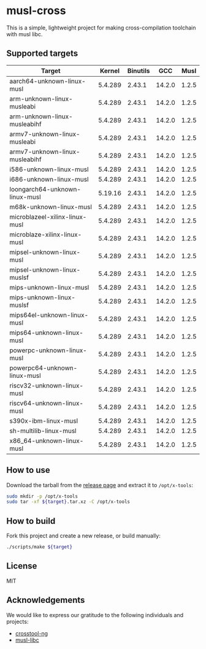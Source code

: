 # musl-cross

This is a simple, lightweight project for making cross-compilation toolchain with musl libc.

## Supported targets

| Target                         | Kernel  | Binutils | GCC    | Musl   |
|--------------------------------|---------|----------|--------|--------|
| aarch64-unknown-linux-musl     | 5.4.289 | 2.43.1   | 14.2.0 | 1.2.5  |
| arm-unknown-linux-musleabi     | 5.4.289 | 2.43.1   | 14.2.0 | 1.2.5  |
| arm-unknown-linux-musleabihf   | 5.4.289 | 2.43.1   | 14.2.0 | 1.2.5  |
| armv7-unknown-linux-musleabi   | 5.4.289 | 2.43.1   | 14.2.0 | 1.2.5  |
| armv7-unknown-linux-musleabihf | 5.4.289 | 2.43.1   | 14.2.0 | 1.2.5  |
| i586-unknown-linux-musl        | 5.4.289 | 2.43.1   | 14.2.0 | 1.2.5  |
| i686-unknown-linux-musl        | 5.4.289 | 2.43.1   | 14.2.0 | 1.2.5  |
| loongarch64-unknown-linux-musl | 5.19.16 | 2.43.1   | 14.2.0 | 1.2.5  |
| m68k-unknown-linux-musl        | 5.4.289 | 2.43.1   | 14.2.0 | 1.2.5  |
| microblazeel-xilinx-linux-musl | 5.4.289 | 2.43.1   | 14.2.0 | 1.2.5  |
| microblaze-xilinx-linux-musl   | 5.4.289 | 2.43.1   | 14.2.0 | 1.2.5  |
| mipsel-unknown-linux-musl      | 5.4.289 | 2.43.1   | 14.2.0 | 1.2.5  |
| mipsel-unknown-linux-muslsf    | 5.4.289 | 2.43.1   | 14.2.0 | 1.2.5  |
| mips-unknown-linux-musl        | 5.4.289 | 2.43.1   | 14.2.0 | 1.2.5  |
| mips-unknown-linux-muslsf      | 5.4.289 | 2.43.1   | 14.2.0 | 1.2.5  |
| mips64el-unknown-linux-musl    | 5.4.289 | 2.43.1   | 14.2.0 | 1.2.5  |
| mips64-unknown-linux-musl      | 5.4.289 | 2.43.1   | 14.2.0 | 1.2.5  |
| powerpc-unknown-linux-musl     | 5.4.289 | 2.43.1   | 14.2.0 | 1.2.5  |
| powerpc64-unknown-linux-musl   | 5.4.289 | 2.43.1   | 14.2.0 | 1.2.5  |
| riscv32-unknown-linux-musl     | 5.4.289 | 2.43.1   | 14.2.0 | 1.2.5  |
| riscv64-unknown-linux-musl     | 5.4.289 | 2.43.1   | 14.2.0 | 1.2.5  |
| s390x-ibm-linux-musl           | 5.4.289 | 2.43.1   | 14.2.0 | 1.2.5  |
| sh-multilib-linux-musl         | 5.4.289 | 2.43.1   | 14.2.0 | 1.2.5  |
| x86_64-unknown-linux-musl      | 5.4.289 | 2.43.1   | 14.2.0 | 1.2.5  |

## How to use

Download the tarball from the [release page](https://github.com/musl-cross/musl-cross/releases) and extract it to `/opt/x-tools`:

```sh
sudo mkdir -p /opt/x-tools
sudo tar -xf ${target}.tar.xz -C /opt/x-tools
```

## How to build

Fork this project and create a new release, or build manually:

```sh
./scripts/make ${target}
```

## License

MIT

## Acknowledgements

We would like to express our gratitude to the following individuals and projects:

- [crosstool-ng](https://github.com/crosstool-ng/crosstool-ng)
- [musl-libc](https://musl.libc.org)
